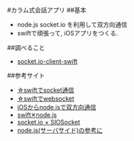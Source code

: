 #カラム式会話アプリ
##基本
- node.js socket.io を利用して双方向通信
- swiftで頑張って, iOSアプリをつくる.

##調べること
- [socket.io-client-swift](https://github.com/socketio/socket.io-client-swift)

##参考サイト  
- [☆swiftでsocket通信](http://qiita.com/ytakzk/items/c0a3af0f1b9e5a349d05)  
- [☆swiftでwebsocket](http://grandbig.github.io/blog/2015/03/11/socketio-in-swift/)  
- [iOSからnode.jsで双方向通信](http://dev.classmethod.jp/smartphone/ios-socketioobjc/)  
- [swift✕node.js](http://qiita.com/hiyuzawa/items/15c9f10dcdf0fcb37b4a)  
- [socket.io × SIOSocket](http://qiita.com/mito_log/items/a6207d2b43189687d750)  
- [node.js(サーバサイド)の参考に](http://qiita.com/hosomichi/items/66b309a6c3c20d910218)
